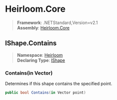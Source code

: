 # Heirloom.Core

> **Framework**: .NETStandard,Version=v2.1  
> **Assembly**: [Heirloom.Core][0]  

## IShape.Contains

> **Namespace**: [Heirloom][0]  
> **Declaring Type**: [IShape][1]  

### Contains(in Vector)

Determines if this shape contains the specified point.

```cs
public bool Contains(in Vector point)
```

[0]: ../../../Heirloom.Core.md
[1]: ../IShape.md
